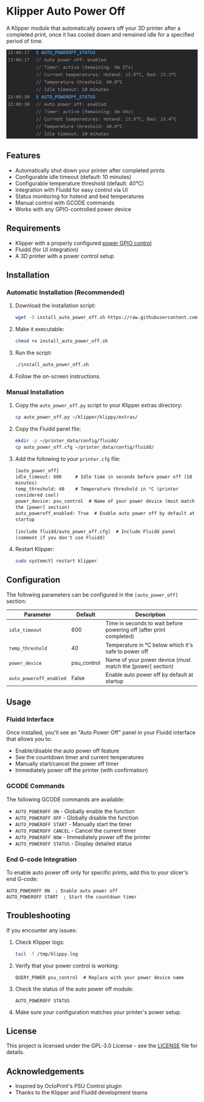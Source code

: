 # Klipper Auto Power Off

A Klipper module that automatically powers off your 3D printer after a completed print, once it has cooled down and remained idle for a specified period of time.

![Auto Power Off Panel](images/auto_power_off_panel.png)

## Features

- Automatically shut down your printer after completed prints
- Configurable idle timeout (default: 10 minutes)
- Configurable temperature threshold (default: 40°C)
- Integration with Fluidd for easy control via UI
- Status monitoring for hotend and bed temperatures
- Manual control with GCODE commands
- Works with any GPIO-controlled power device

## Requirements

- Klipper with a properly configured [power GPIO control](https://www.klipper3d.org/Config_Reference.html#output_pin)
- Fluidd (for UI integration)
- A 3D printer with a power control setup

## Installation

### Automatic Installation (Recommended)

1. Download the installation script:
   ```bash
   wget -O install_auto_power_off.sh https://raw.githubusercontent.com/yourusername/klipper-auto-power-off/main/install_auto_power_off.sh
   ```

2. Make it executable:
   ```bash
   chmod +x install_auto_power_off.sh
   ```

3. Run the script:
   ```bash
   ./install_auto_power_off.sh
   ```

4. Follow the on-screen instructions.

### Manual Installation

1. Copy the `auto_power_off.py` script to your Klipper extras directory:
   ```bash
   cp auto_power_off.py ~/klipper/klippy/extras/
   ```

2. Copy the Fluidd panel file:
   ```bash
   mkdir -p ~/printer_data/config/fluidd/
   cp auto_power_off.cfg ~/printer_data/config/fluidd/
   ```

3. Add the following to your `printer.cfg` file:
   ```
   [auto_power_off]
   idle_timeout: 600     # Idle time in seconds before power off (10 minutes)
   temp_threshold: 40    # Temperature threshold in °C (printer considered cool)
   power_device: psu_control  # Name of your power device (must match the [power] section)
   auto_poweroff_enabled: True  # Enable auto power off by default at startup

   [include fluidd/auto_power_off.cfg]  # Include Fluidd panel (comment if you don't use Fluidd)
   ```

4. Restart Klipper:
   ```bash
   sudo systemctl restart klipper
   ```

## Configuration

The following parameters can be configured in the `[auto_power_off]` section:

| Parameter | Default | Description |
|-----------|---------|-------------|
| `idle_timeout` | 600 | Time in seconds to wait before powering off (after print completed) |
| `temp_threshold` | 40 | Temperature in °C below which it's safe to power off |
| `power_device` | psu_control | Name of your power device (must match the [power] section) |
| `auto_poweroff_enabled` | False | Enable auto power off by default at startup |

## Usage

### Fluidd Interface

Once installed, you'll see an "Auto Power Off" panel in your Fluidd interface that allows you to:
- Enable/disable the auto power off feature
- See the countdown timer and current temperatures
- Manually start/cancel the power off timer
- Immediately power off the printer (with confirmation)

### GCODE Commands

The following GCODE commands are available:

- `AUTO_POWEROFF ON` - Globally enable the function
- `AUTO_POWEROFF OFF` - Globally disable the function
- `AUTO_POWEROFF START` - Manually start the timer
- `AUTO_POWEROFF CANCEL` - Cancel the current timer
- `AUTO_POWEROFF NOW` - Immediately power off the printer
- `AUTO_POWEROFF STATUS` - Display detailed status

### End G-code Integration

To enable auto power off only for specific prints, add this to your slicer's end G-code:

```
AUTO_POWEROFF ON  ; Enable auto power off
AUTO_POWEROFF START  ; Start the countdown timer
```

## Troubleshooting

If you encounter any issues:

1. Check Klipper logs:
   ```bash
   tail -f /tmp/klippy.log
   ```

2. Verify that your power control is working:
   ```
   QUERY_POWER psu_control  # Replace with your power device name
   ```

3. Check the status of the auto power off module:
   ```
   AUTO_POWEROFF STATUS
   ```

4. Make sure your configuration matches your printer's power setup.

## License

This project is licensed under the GPL-3.0 License - see the [LICENSE](LICENSE) file for details.

## Acknowledgements

- Inspired by OctoPrint's PSU Control plugin
- Thanks to the Klipper and Fluidd development teams
